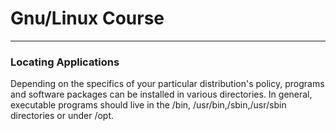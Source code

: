 # Gnu/Linux Course 


---

### Locating Applications

Depending on the specifics of your particular distribution's policy, programs and software packages can be installed in various directories. In general, executable programs should live in the /bin, /usr/bin,/sbin,/usr/sbin directories or under /opt.
